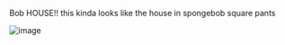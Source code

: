 Bob HOUSE!! this kinda looks like the house in spongebob square pants

![image](https://github.com/user-attachments/assets/ff419ba8-61da-4a72-b0f3-3c37c9cc0074)

